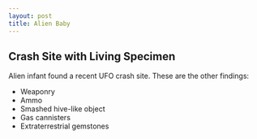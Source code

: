 ```yaml
---
layout: post
title: Alien Baby
---
```


## Crash Site with Living Specimen

Alien infant found a recent UFO crash site. These are the other findings:

- Weaponry
- Ammo
- Smashed hive-like object
- Gas cannisters
- Extraterrestrial gemstones
